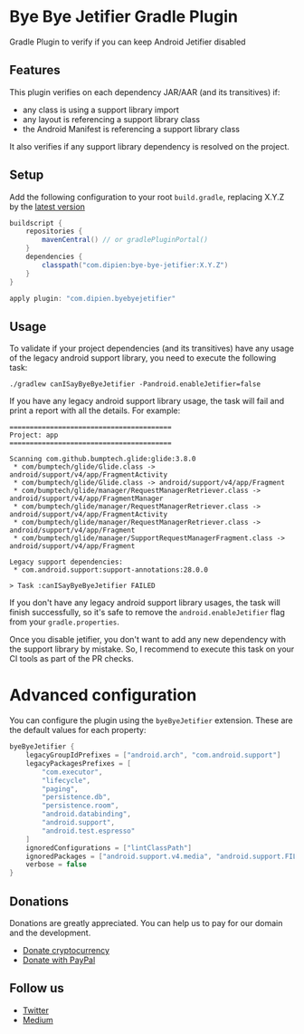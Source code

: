 # Bye Bye Jetifier Gradle Plugin
Gradle Plugin to verify if you can keep Android Jetifier disabled

## Features
This plugin verifies on each dependency JAR/AAR (and its transitives) if:
* any class is using a support library import
* any layout is referencing a support library class
* the Android Manifest is referencing a support library class

It also verifies if any support library dependency is resolved on the project.

## Setup

Add the following configuration to your root `build.gradle`, replacing X.Y.Z by the [latest version](https://github.com/dipien/bye-bye-jetifier/releases/latest)

```groovy
buildscript {
    repositories {
        mavenCentral() // or gradlePluginPortal()
    }
    dependencies {
        classpath("com.dipien:bye-bye-jetifier:X.Y.Z")
    }
}

apply plugin: "com.dipien.byebyejetifier"
```

## Usage

To validate if your project dependencies (and its transitives) have any usage of the legacy android support library, you need to execute the following task:

    ./gradlew canISayByeByeJetifier -Pandroid.enableJetifier=false

If you have any legacy android support library usage, the task will fail and print a report with all the details. For example:

```
========================================
Project: app
========================================

Scanning com.github.bumptech.glide:glide:3.8.0
 * com/bumptech/glide/Glide.class -> android/support/v4/app/FragmentActivity
 * com/bumptech/glide/Glide.class -> android/support/v4/app/Fragment
 * com/bumptech/glide/manager/RequestManagerRetriever.class -> android/support/v4/app/FragmentManager
 * com/bumptech/glide/manager/RequestManagerRetriever.class -> android/support/v4/app/FragmentActivity
 * com/bumptech/glide/manager/RequestManagerRetriever.class -> android/support/v4/app/Fragment
 * com/bumptech/glide/manager/SupportRequestManagerFragment.class -> android/support/v4/app/Fragment

Legacy support dependencies:
 * com.android.support:support-annotations:28.0.0

> Task :canISayByeByeJetifier FAILED
```

If you don't have any legacy android support library usages, the task will finish successfully, so it's safe to remove the `android.enableJetifier` flag from your `gradle.properties`.

Once you disable jetifier, you don't want to add any new dependency with the support library by mistake. So, I recommend to execute this task on your CI tools as part of the PR checks.

# Advanced configuration
You can configure the plugin using the `byeByeJetifier` extension. These are the default values for each property:

```groovy
byeByeJetifier {
    legacyGroupIdPrefixes = ["android.arch", "com.android.support"]
    legacyPackagesPrefixes = [
        "com.executor",
        "lifecycle",
        "paging",
        "persistence.db",
        "persistence.room",
        "android.databinding",
        "android.support",
        "android.test.espresso"
    ]
    ignoredConfigurations = ["lintClassPath"]
    ignoredPackages = ["android.support.v4.media", "android.support.FILE_PROVIDER_PATHS"]
    verbose = false
}
```

## Donations

Donations are greatly appreciated. You can help us to pay for our domain and the development.

* [Donate cryptocurrency](http://donations.dipien.com/)
* [Donate with PayPal](https://www.paypal.com/paypalme/maxirosson)

## Follow us
* [Twitter](https://twitter.com/dipien_)
* [Medium](https://medium.com/dipien)
